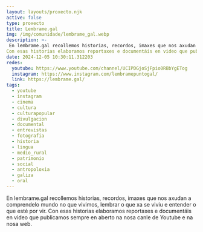 ```yaml
---
layout: layouts/proxecto.njk
active: false
type: proxecto
title: Lembrame.gal
img: /img/comunidade/lembrame_gal.webp
description: >-
 En lembrame.gal recollemos historias, recordos, imaxes que nos axudan a comprendelo mundo no que vivimos, lembrar o que xa se viviu e entender o que esté por vir.
Con esas historias elaboramos reportaxes e documentáis en video que publicamos sempre en aberto na nosa canle de Youtube e na nosa web.
date: 2024-12-05 10:30:11.312203
redes:
  youtube: https://www.youtube.com/channel/UCIPDGjoSjFpio0RBbYgETog
  instagram: https://www.instagram.com/lembramepuntogal/
  link: https://lembrame.gal/
tags:
  - youtube
  - instagram
  - cinema
  - cultura
  - culturapopular
  - divulgacion
  - documental
  - entrevistas
  - fotografia
  - historia
  - lingua
  - medio_rural
  - patrimonio
  - social
  - antropoloxia
  - galiza
  - oral
---
```


En lembrame.gal recollemos historias, recordos, imaxes que nos axudan a comprendelo mundo no que vivimos, lembrar o que xa se viviu e entender o que esté por vir.
Con esas historias elaboramos reportaxes e documentáis en video que publicamos sempre en aberto na nosa canle de Youtube e na nosa web.
